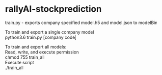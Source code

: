 # rallyAI-stockprediction

train.py - exports company specified model.h5 and model.json to modelBin<br/>

To train and export a single company model<br/>
  python3.6 train.py [company code]<br/>

To train and export all models:<br/>
  Read, write, and execute permission<br/>
    chmod 755 train_all<br/>
  Execute script<br/>
    ./train_all
 

